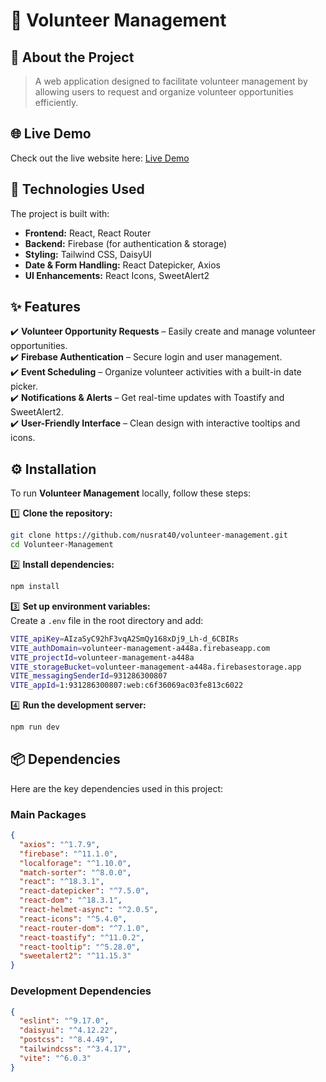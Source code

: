 # 🤝 Volunteer Management  

## 📌 About the Project 
> A web application designed to facilitate volunteer management by allowing users to request and organize volunteer opportunities efficiently.   

## 🌐 Live Demo  
Check out the live website here: [Live Demo](https://volunteer-management-a448a.web.app/)

## 🚀 Technologies Used  
The project is built with:  
- **Frontend:** React, React Router  
- **Backend:** Firebase (for authentication & storage)  
- **Styling:** Tailwind CSS, DaisyUI  
- **Date & Form Handling:** React Datepicker, Axios  
- **UI Enhancements:** React Icons, SweetAlert2  

## ✨ Features  
✔️ **Volunteer Opportunity Requests** – Easily create and manage volunteer opportunities.  
✔️ **Firebase Authentication** – Secure login and user management.  
✔️ **Event Scheduling** – Organize volunteer activities with a built-in date picker.  
✔️ **Notifications & Alerts** – Get real-time updates with Toastify and SweetAlert2.  
✔️ **User-Friendly Interface** – Clean design with interactive tooltips and icons.  

## ⚙️ Installation  
To run **Volunteer Management** locally, follow these steps:  

1️⃣ **Clone the repository:**  
```sh
git clone https://github.com/nusrat40/volunteer-management.git
cd Volunteer-Management
```  

2️⃣ **Install dependencies:**  
```sh
npm install
```  

3️⃣ **Set up environment variables:**  
Create a `.env` file in the root directory and add:  
```sh
VITE_apiKey=AIzaSyC92hF3vqA2SmQy168xDj9_Lh-d_6CBIRs
VITE_authDomain=volunteer-management-a448a.firebaseapp.com
VITE_projectId=volunteer-management-a448a
VITE_storageBucket=volunteer-management-a448a.firebasestorage.app
VITE_messagingSenderId=931286300807
VITE_appId=1:931286300807:web:c6f36069ac03fe813c6022
```  

4️⃣ **Run the development server:**  
```sh
npm run dev
```  

## 📦 Dependencies  
Here are the key dependencies used in this project:  

### **Main Packages**  
```json
{
  "axios": "^1.7.9",
  "firebase": "^11.1.0",
  "localforage": "^1.10.0",
  "match-sorter": "^8.0.0",
  "react": "^18.3.1",
  "react-datepicker": "^7.5.0",
  "react-dom": "^18.3.1",
  "react-helmet-async": "^2.0.5",
  "react-icons": "^5.4.0",
  "react-router-dom": "^7.1.0",
  "react-toastify": "^11.0.2",
  "react-tooltip": "^5.28.0",
  "sweetalert2": "^11.15.3"
}
```  

### **Development Dependencies**  
```json
{
  "eslint": "^9.17.0",
  "daisyui": "^4.12.22",
  "postcss": "^8.4.49",
  "tailwindcss": "^3.4.17",
  "vite": "^6.0.3"
}
```  
